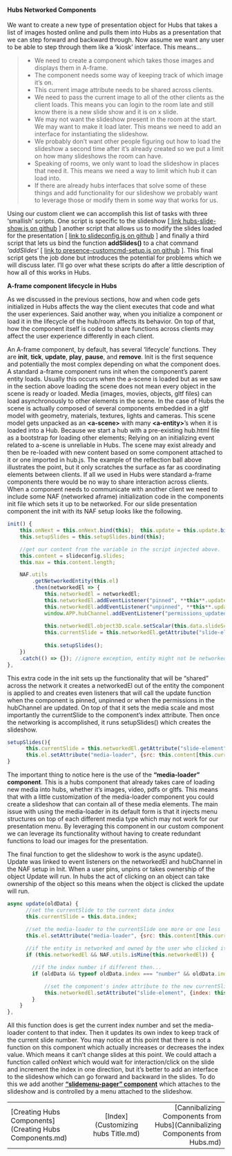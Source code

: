 #### **Hubs Networked Components**

We want to create a new type of presentation object for Hubs that takes a list of images hosted online and pulls them into Hubs as a presentation that we can step forward and backward through.  Now assume we want any user to be able to step through them like a ‘kiosk’ interface.  This means…

> - We need to create a component which takes those images and displays them in A-frame.
> - The component needs some way of keeping track of which image it’s on.
> - This current image attribute needs to be shared across clients.
> - We need to pass the current image to all of the other clients as the client loads.  This means you can login to the room late and still know there is a new slide show and it is on x slide.
> - We may not want the slideshow present in the room at the start.  We may want to make it load later.  This means we need to add an interface for instantiating the slideshow. 
> - We probably don’t want other people figuring out how to load the slideshow a second time after it’s already created so we put a limit on how many slideshows the room can have.
> - Speaking of rooms, we only want to load the slideshow in places that need it.  This means we need a way to limit which hub it can load into.
> - If there are already hubs interfaces that solve some of these things and add functionality for our slideshow we probably want to leverage those or modify them in some way that works for us.



Using our custom client we can accomplish this list of tasks with three ‘smallish’ scripts.  One script is specific to the slideshow [[ link hubs-slide-show.js on github](https://raw.githubusercontent.com/colinfizgig/Custom-Hubs-Components/main/components/hubs-slide-show.js) ] another script that allows us to modify the slides loaded for the presentation [ [link to slideconfig.js on github](https://raw.githubusercontent.com/colinfizgig/Custom-Hubs-Components/main/components/slideconfig.js) ] and finally a third script that lets us bind the function **addSlides()** to a chat command *‘addSlides*’ [ [link to presence-customcmd-setup.js on github](https://raw.githubusercontent.com/colinfizgig/Custom-Hubs-Components/main/components/presence-customcmd-setup.js) ].  This final script gets the job done but introduces the potential for problems which we will discuss later.  I’ll go over what these scripts do after a little description of how all of this works in Hubs.

**A-frame component lifecycle in Hubs**

As we discussed in the previous sections, how and when code gets initialized in Hubs affects the way the client executes that code and what the user experiences.  Said another way, when you initialize a component or load it in the lifecycle of the hub/room affects its behavior.  On top of that, how the component itself is coded to share functions across clients may affect the user experience differently in each client.

An A-frame component, by default, has several ‘lifecycle’ functions.  They are **init**, **tick**, **update**, **play**, **pause**, and **remove**.  Init is the first sequence and potentially the most complex depending on what the component does.  A standard a-frame component runs init when the component’s parent entity loads.  Usually this occurs when the a-scene is loaded but as we saw in the section above loading the scene does not mean every object in the scene is ready or loaded.  Media (images, movies, objects, gltf files) can load asynchronously to other elements in the scene.  In the case of Hubs the scene is actually composed of several components embedded in a gltf model with geometry, materials, textures, lights and cameras.  This scene model gets unpacked as an **\<a-scene>** with many **\<a-entity>**’s when it is loaded into a Hub.  Because we start a hub with a pre-existing hub.html file as a bootstrap for loading other elements; Relying on an initializing event related to a-scene is unreliable in Hubs.  The scene may exist already and then be re-loaded with new content based on some component attached to it or one imported in hub.js.  The example of the reflection ball above illustrates the point, but it only scratches the surface as far as coordinating elements between clients.  If all we used in Hubs were standard a-frame components there would be no way to share interaction across clients.  When a component needs to communicate with another client we need to include some NAF (networked aframe) initialization code in the components init file which sets it up to be networked.  For our slide presentation component the init with its NAF setup looks like the following.

```javascript
init() {
  	this.onNext = this.onNext.bind(this);  this.update = this.update.bind(this);
  	this.setupSlides = this.setupSlides.bind(this);

  	//get our content from the variable in the script injected above.
  	this.content = slideconfig.slides;
  	this.max = this.content.length;

  	NAF.utils 
    	.getNetworkedEntity(this.el)
    	.then(networkedEl => { 
    		this.networkedEl = networkedEl; 
    		this.networkedEl.addEventListener("pinned", **this**.update); 
    		this.networkedEl.addEventListener("unpinned", **this**.update); 
    		window.APP.hubChannel.addEventListener("permissions_updated", this.update);
        
    		this.networkedEl.object3D.scale.setScalar(this.data.slideScale);  
    		this.currentSlide = this.networkedEl.getAttribute("slide-element").index;
        
    		this.setupSlides();
  	}) 
  	.catch(() => {}); //ignore exception, entity might not be networked
},
```



This extra code in the init sets up the functionality that will be “shared” across the network it creates a networkedEl out of the entity the component is applied to and creates even listeners that will call the update function when the component is pinned, unpinned or when the permissions in the hubChannel are updated.  On top of that it sets the media scale and most importantly the currentSlide to the component’s index attribute.  Then once the networking is accomplished, it runs setupSlides() which creates the slideshow.

```javascript
setupSlides(){
      this.currentSlide = this.networkedEl.getAttribute("slide-element").index;
      this.el.setAttribute("media-loader", {src: this.content[this.currentSlide], fitToBox: true, resolve: false});
}
```

The important thing to notice here is the use of the **“media-loader” component**.  This is a hubs component that already takes care of loading new media into hubs, whether it’s images, video, pdfs or gltfs.  This means that with a little customization of the media-loader component you could create a slideshow that can contain all of these media elements.  The main issue with using the media-loader in its default form is that it injects menu structures on top of each different media type which may not work for our presentation menu.  By leveraging this component in our custom component we can leverage its functionality without having to create redundant functions to load our images for the presentation.

The final function to get the slideshow to work is the async update(). Update was linked to event listeners on the networkedEl and hubChannel in the NAF setup in Init.  When a user pins, unpins or takes ownership of the object Update will run.  In hubs the act of clicking on an object can take ownership of the object so this means when the object is clicked the update will run.

```javascript
async update(oldData) {
      //set the currentSlide to the current data index
      this.currentSlide = this.data.index;

      //set the media-loader to the currentSlide one more or one less	
      this.el.setAttribute("media-loader", {src: this.content[this.currentSlide], fitToBox: true, resolve: false});
  
      //if the entity is networked and owned by the user who clicked it then...
      if (this.networkedEl && NAF.utils.isMine(this.networkedEl)) {

		//if the index number if different then...
		if (oldData && typeof oldData.index === "number" && oldData.index !== this.data.index) {

			//set the component's index attribute to the new currentSlide number
			this.networkedEl.setAttribute("slide-element", {index: this.currentSlide});
		}
  	}
},
```



All this function does is get the current index number and set the media-loader content to that index.  Then it updates its own index to keep track of the current slide number.   You may notice at this point that there is not a function on this component which actually increases or decreases the index value.  Which means it can’t change slides at this point. We could attach a function called onNext which would wait for interaction/click on the slide and increment the index in one direction, but it’s better to add an interface to the slideshow which can go forward and backward in the slides.  To do this we add another [**“slidemenu-pager” component**](https://github.com/colinfizgig/Custom-Hubs-Components/blob/main/components/hubs-slide-show.js) which attaches to the slideshow and is controlled by a menu attached to the slideshow.

|                                                         |                                    |                                                              |
| :------------------------------------------------------ | :--------------------------------: | -----------------------------------------------------------: |
| [Creating Hubs Components](Creating Hubs Components.md) | [Index](Customizing hubs Title.md) | [Cannibalizing Components from Hubs](Cannibalizing Components from Hubs.md) |

